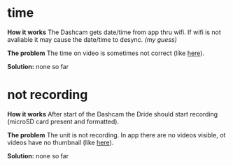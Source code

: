 # time

**How it works**
The Dashcam gets date/time from app thru wifi. If wifi is not avaliable it may cause the date/time to desync. *(my guess)*

**The problem**
The time on video is sometimes not correct (like [here](./app_screenshots/Screenshot_20191104-070712.png)).

**Solution:**
none so far

# not recording

**How it works**
After start of the Dashcam the Dride should start recording (microSD card present and formatted).

**The problem**
The unit is not recording. In app there are no videos visible, ot videos have no thumbnail (like [here](./app_screenshots/Screenshot_20191104-070632.png)).

**Solution:**
none so far
